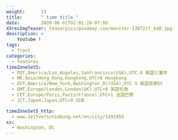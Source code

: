 ```yaml
---
weight:      13
title:       " time title "
date:        2020-06-01T02:01:28-07:00
XXresImgTeaser: teaserpics/pixabay.com/monitor-1307227_640.jpg
description: >
    Youtube !
tags:
  - front
categories:
  - features
timeZoneSetS: 
  - PDT,America/Los_Angeles,SanFrancisco(USA),UTC-8 美国三藩市
  - HK,Asia/Hong_Kong,Hongkong,UTC+8 Hongkong
  - EDT,America/New_York,Washington_DC(USA),UTC-5 美国首都DC
  - GMT,Europe/London,London(UK),UTC+0 英国伦敦
  - CET,Europe/Paris,Paris(France),UTC+1 法国巴黎 
  - JCT,Japan,Japan,UTC+9 日本

timeZoneSetS_http: 
  - www.zeitverschiebung.net/en/city/5391959
xx:
  - Washington, DC
---
```


